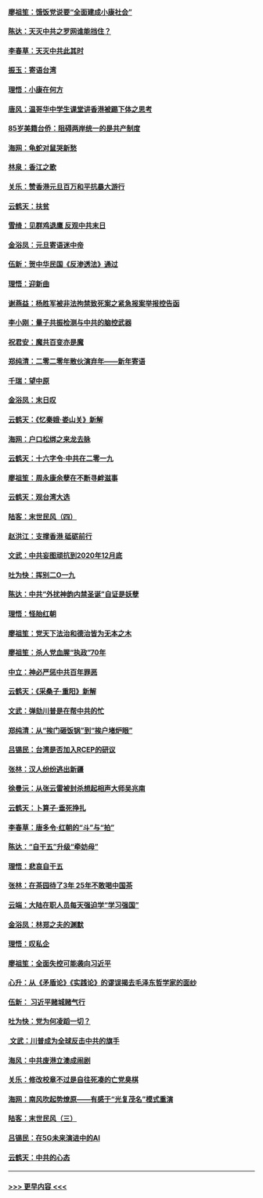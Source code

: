 #### [廖祖笙：饿饭党说要“全面建成小康社会”](../pages/nsc993/n11767482.md?t=01050001) 
#### [陈达：天灭中共之罗网谁能挡住？](../pages/nsc993/n11767465.md?t=01050001) 
#### [李春草：天灭中共此其时](../pages/nsc993/n11767452.md?t=01050001) 
#### [振玉：寄语台湾](../pages/nsc993/n11767432.md?t=01050001) 
#### [理悟：小康在何方](../pages/nsc993/n11767394.md?t=01050001) 
#### [唐风：温哥华中学生课堂讲香港被踢下体之思考](../pages/nsc993/n11766848.md?t=01050001) 
#### [85岁美籍台侨：阻碍两岸统一的是共产制度](../pages/nsc993/n11765043.md?t=01050001) 
#### [海网：龟蛇对鼠哭新愁](../pages/nsc993/n11764895.md?t=01050001) 
#### [林泉：香江之歌](../pages/nsc993/n11764415.md?t=01050001) 
#### [关乐：赞香港元旦百万和平抗暴大游行](../pages/nsc993/n11764382.md?t=01050001) 
#### [云鹤天：扶贫](../pages/nsc993/n11764245.md?t=01050001) 
#### [雪绮：见群鸡退鹰  反观中共末日](../pages/nsc993/n11762112.md?t=01050001) 
#### [金浴凤：元旦寄语迷中帝](../pages/nsc993/n11761788.md?t=01050001) 
#### [伍新：贺中华民国《反渗透法》通过](../pages/nsc993/n11761994.md?t=01050001) 
#### [理悟：迎新曲](../pages/nsc993/n11761152.md?t=01050001) 
#### [谢燕益：杨胜军被非法拘禁致死案之紧急报案举报控告函](../pages/nsc993/n11756134.md?t=01050001) 
#### [李小刚：量子共振检测与中共的脑控武器](../pages/nsc993/n11754518.md?t=01050001) 
#### [祝君安：魔共百变亦是魔](../pages/nsc993/n11754469.md?t=01050001) 
#### [郑纯清：二零二零年散伙演弃年——新年寄语](../pages/nsc993/n11754195.md?t=01050001) 
#### [千瑞：望中原](../pages/nsc993/n11754159.md?t=01050001) 
#### [金浴凤：末日叹](../pages/nsc993/n11752359.md?t=01050001) 
#### [云鹤天：《忆秦娥‧娄山关》新解](../pages/nsc993/n11752348.md?t=01050001) 
#### [海网：户口松绑之来龙去脉](../pages/nsc993/n11752328.md?t=01050001) 
#### [云鹤天：十六字令‧中共在二零一九](../pages/nsc993/n11752305.md?t=01050001) 
#### [廖祖笙：周永康余孽在不断寻衅滋事](../pages/nsc993/n11751013.md?t=01050001) 
#### [云鹤天：观台湾大选](../pages/nsc993/n11751007.md?t=01050001) 
#### [陆客：末世民风（四）](../pages/nsc993/n11749203.md?t=01050001) 
#### [赵洪江：支撑香港 砥砺前行](../pages/nsc993/n11748482.md?t=01050001) 
#### [文武：中共妄图顽抗到2020年12月底](../pages/nsc993/n11748446.md?t=01050001) 
#### [吐为快：挥别二O一九](../pages/nsc993/n11748411.md?t=01050001) 
#### [陈达：中共“外扰神韵内禁圣诞”自证是妖孽](../pages/nsc993/n11748226.md?t=01050001) 
#### [理悟：怪胎红朝](../pages/nsc993/n11748206.md?t=01050001) 
#### [廖祖笙：党天下法治和德治皆为无本之木](../pages/nsc993/n11748135.md?t=01050001) 
#### [廖祖笙：杀人党血腥“执政”70年](../pages/nsc993/n11745144.md?t=01050001) 
#### [中立：神必严惩中共百年罪恶](../pages/nsc993/n11744970.md?t=01050001) 
#### [云鹤天：《采桑子‧重阳》新解](../pages/nsc993/n11744948.md?t=01050001) 
#### [文武：弹劾川普是在帮中共的忙](../pages/nsc993/n11744758.md?t=01050001) 
#### [郑纯清：从“挨门砸饭锅”到“挨户堵炉眼”](../pages/nsc993/n11744745.md?t=01050001) 
#### [吕锡民：台湾是否加入RCEP的研议](../pages/nsc993/n11744701.md?t=01050001) 
#### [张林：汉人纷纷逃出新疆](../pages/nsc993/n11743530.md?t=01050001) 
#### [徐曼沅：从张云雷被封杀想起相声大师吴兆南](../pages/nsc993/n11741816.md?t=01050001) 
#### [云鹤天：卜算子‧垂死挣扎](../pages/nsc993/n11739956.md?t=01050001) 
#### [李春草：唐多令‧红朝的“斗”与“拍”](../pages/nsc993/n11739830.md?t=01050001) 
#### [陈达：“自干五”升级“牵妨母”](../pages/nsc993/n11739724.md?t=01050001) 
#### [理悟：悲哀自干五](../pages/nsc993/n11739547.md?t=01050001) 
#### [张林：在茶园待了3年 25年不敢喝中国茶](../pages/nsc993/n11739240.md?t=01050001) 
#### [云端：大陆在职人员每天强迫学“学习强国”](../pages/nsc993/n11738735.md?t=01050001) 
#### [金浴凤：林郑之夫的渊默](../pages/nsc993/n11737735.md?t=01050001) 
#### [理悟：叹私企](../pages/nsc993/n11737715.md?t=01050001) 
#### [廖祖笙：全面失控可能袭向习近平](../pages/nsc993/n11737704.md?t=01050001) 
#### [心升：从《矛盾论》《实践论》的谬误揭去毛泽东哲学家的面纱](../pages/nsc993/n11736962.md?t=01050001) 
#### [伍新： 习近平赌城赌气行](../pages/nsc993/n11736929.md?t=01050001) 
#### [吐为快：党为何凌蹈一切？](../pages/nsc993/n11736915.md?t=01050001) 
#### [ 文武：川普成为全球反击中共的旗手](../pages/nsc993/n11736882.md?t=01050001) 
#### [海风：中共废港立澳成闹剧](../pages/nsc993/n11735857.md?t=01050001) 
#### [关乐：修改校章不过是自往死凑的亡党臭棋](../pages/nsc993/n11735097.md?t=01050001) 
#### [海网：南风吹起势燎原——有感于“光复茂名”模式重演](../pages/nsc993/n11732308.md?t=01050001) 
#### [陆客：末世民风（三）](../pages/nsc993/n11732211.md?t=01050001) 
#### [吕锡民：在5G未来演进中的AI](../pages/nsc993/n11730010.md?t=01050001) 
#### [云鹤天：中共的心态](../pages/nsc993/n11729906.md?t=01050001) 

----
#### [ >>> 更早内容 <<< ](../indexes/nsc993-earlier.md)
